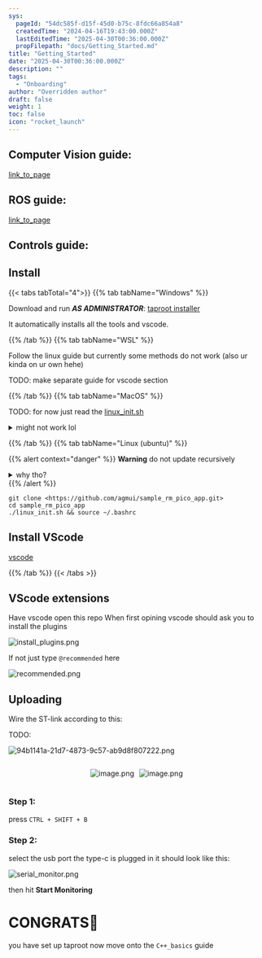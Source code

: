 ```yaml
---
sys:
  pageId: "54dc585f-d15f-45d0-b75c-8fdc66a854a8"
  createdTime: "2024-04-16T19:43:00.000Z"
  lastEditedTime: "2025-04-30T00:36:00.000Z"
  propFilepath: "docs/Getting_Started.md"
title: "Getting_Started"
date: "2025-04-30T00:36:00.000Z"
description: ""
tags:
  - "Onboarding"
author: "Overridden author"
draft: false
weight: 1
toc: false
icon: "rocket_launch"
---
```


## Computer Vision guide:

[link_to_page](86d45bc0-388b-4d26-8848-44f255f73d0e)

## ROS guide:

[link_to_page](3c76c1de-ec8f-46d6-8b0a-294005edc2d5)

## Controls guide:

## Install

{{< tabs tabTotal="4">}}
{{% tab tabName="Windows" %}}

Download and run _**AS ADMINISTRATOR**_: [taproot installer](https://github.com/Thornbots/TeachingFreshies/releases/tag/1.0)

It automatically installs all the tools and vscode.

{{% /tab %}}
{{% tab tabName="WSL" %}}

Follow the linux guide but currently some methods do not work (also ur kinda on ur own hehe)

TODO: make separate guide for vscode section

{{% /tab %}}
{{% tab tabName="MacOS" %}}

TODO: for now just read the [linux_init.sh](https://github.com/agmui/sample_rm_pico_app/blob/main/linux_init.sh)

<details>
<summary>might not work lol</summary>

`brew install libusb pkg-config`

Next install: [vscode](https://code.visualstudio.com/Download)

</details>

{{% /tab %}}
{{% tab tabName="Linux (ubuntu)" %}}

{{% alert context="danger" %}}
**Warning** do not update recursively
<details>
<summary>why tho?</summary>
There are some submodules that may go on for a while (like tinyusb) and I highly
recommend you don't need to get them.
If you want to see what submodules I update just look in `linux_init.sh`
</details>
{{% /alert %}}

```shell
git clone <https://github.com/agmui/sample_rm_pico_app.git>
cd sample_rm_pico_app
./linux_init.sh && source ~/.bashrc
```

## Install VScode

[vscode](https://code.visualstudio.com/Download)

{{% /tab %}}
{{< /tabs >}}

## VScode extensions

Have vscode open this repo
When first opining vscode should ask you to install the plugins

![install_plugins.png](https://prod-files-secure.s3.us-west-2.amazonaws.com/d518164a-d88e-44d1-a4ee-3adb3bd8bce0/89bd30f0-1825-4e77-867b-0a41ce370880/install_plugins.png?X-Amz-Algorithm=AWS4-HMAC-SHA256&X-Amz-Content-Sha256=UNSIGNED-PAYLOAD&X-Amz-Credential=ASIAZI2LB4663VMZG7CG%2F20250605%2Fus-west-2%2Fs3%2Faws4_request&X-Amz-Date=20250605T061325Z&X-Amz-Expires=3600&X-Amz-Security-Token=IQoJb3JpZ2luX2VjEGYaCXVzLXdlc3QtMiJHMEUCIAyApjX4It4F19vNPGMuATbcYAf0RTJaO6m%2B6zV59MirAiEAn0OLqKXwXmqM8tLNcaVgIa8F7UgB%2BTTUCwIZZw%2FMa6Aq%2FwMIPxAAGgw2Mzc0MjMxODM4MDUiDEWjKye36SIBXGcM0SrcA1w6nkpOHgXMzdmN6z8JmjPkfH%2FUb6%2BSIpidjlzfZhVKcFubMluIvXTbv0GAvVy%2BgqWOUjJy3o%2B4H9WPCVCi6fX8VzhHm8FZZFB7R0qB3HkX9EuQrz%2FD3LA1uEVqE27oxHtA6x5bUsZRTNzy5BQaDbUuDEQHRH2FQknz3eZa2yFLLbndKAIYdE7n9I88jPtCZwjdzFrb9wd%2BKCz63qEpEWk%2FzdwuCzfDXVs7jBTMX9Zx6Ufne%2BXQrupfS0bmuYYVWj9dai9yi4H6NSYKyj41CWALQEtcKL%2Fx0UFBIfQA3%2F4LRpWs371pGSCjrdPqC7Doo26W7QF4zAN2U%2FWASS76Dpf81mUCzHYs4Gtfd2%2FZ1UfzvPne4z1rNBP%2BLVuhZOSaDiBliWn6mTWh9iemlq6XxlISAqsb3J3digT8j9FuFLALKIlJfibVZkcl8JyDMUYJ16EoJak0moBF4feLzA2anSyZBk2eQ2XqxOGKm434Va1dVPWRSPcuMCa0FEVdRGrNDkhMkiupLi3LvRxUUZiId3ADB2nweI7aUncdfvWv0MTd3wVeF7CanCbCMM0BeFEXHgMYMJYQhukFH7dJ2MIwS3DhoWQAeeUiWbT3i1LYgrUhit5fwrP%2Fh1tYCVoZMMflhMIGOqUBUWx1nRkdIzzFQ7zWIYajAWgF3y4FkoKImxR4z6lgZW4ZPoR6R6ZZAcJacf4a5yAfDwP06q8iWcUPf3AjGKkucVw3Xep8EJWpTtsRFWUbPOvFcy1w5H5bJOzZzQF2ALJuNOLZU%2FkUIJus9W6j1dWrjvV%2B%2Ftt0YvLaa2LUCzCZFAIGveHzYvvqZ8snUzSCSOuD5eF52MW3oq6LT6XEZjWnpeAFPW9W&X-Amz-Signature=5b20bbf6b8de3cc1686e2c4c303181794fd02a4ae9159bd16cd87f501f10da1a&X-Amz-SignedHeaders=host&x-id=GetObject)

If not just type `@recommended` here  

![recommended.png](https://prod-files-secure.s3.us-west-2.amazonaws.com/d518164a-d88e-44d1-a4ee-3adb3bd8bce0/61e661e9-5d85-4dfc-be0d-8d2097a5e793/recommended.png?X-Amz-Algorithm=AWS4-HMAC-SHA256&X-Amz-Content-Sha256=UNSIGNED-PAYLOAD&X-Amz-Credential=ASIAZI2LB4663VMZG7CG%2F20250605%2Fus-west-2%2Fs3%2Faws4_request&X-Amz-Date=20250605T061325Z&X-Amz-Expires=3600&X-Amz-Security-Token=IQoJb3JpZ2luX2VjEGYaCXVzLXdlc3QtMiJHMEUCIAyApjX4It4F19vNPGMuATbcYAf0RTJaO6m%2B6zV59MirAiEAn0OLqKXwXmqM8tLNcaVgIa8F7UgB%2BTTUCwIZZw%2FMa6Aq%2FwMIPxAAGgw2Mzc0MjMxODM4MDUiDEWjKye36SIBXGcM0SrcA1w6nkpOHgXMzdmN6z8JmjPkfH%2FUb6%2BSIpidjlzfZhVKcFubMluIvXTbv0GAvVy%2BgqWOUjJy3o%2B4H9WPCVCi6fX8VzhHm8FZZFB7R0qB3HkX9EuQrz%2FD3LA1uEVqE27oxHtA6x5bUsZRTNzy5BQaDbUuDEQHRH2FQknz3eZa2yFLLbndKAIYdE7n9I88jPtCZwjdzFrb9wd%2BKCz63qEpEWk%2FzdwuCzfDXVs7jBTMX9Zx6Ufne%2BXQrupfS0bmuYYVWj9dai9yi4H6NSYKyj41CWALQEtcKL%2Fx0UFBIfQA3%2F4LRpWs371pGSCjrdPqC7Doo26W7QF4zAN2U%2FWASS76Dpf81mUCzHYs4Gtfd2%2FZ1UfzvPne4z1rNBP%2BLVuhZOSaDiBliWn6mTWh9iemlq6XxlISAqsb3J3digT8j9FuFLALKIlJfibVZkcl8JyDMUYJ16EoJak0moBF4feLzA2anSyZBk2eQ2XqxOGKm434Va1dVPWRSPcuMCa0FEVdRGrNDkhMkiupLi3LvRxUUZiId3ADB2nweI7aUncdfvWv0MTd3wVeF7CanCbCMM0BeFEXHgMYMJYQhukFH7dJ2MIwS3DhoWQAeeUiWbT3i1LYgrUhit5fwrP%2Fh1tYCVoZMMflhMIGOqUBUWx1nRkdIzzFQ7zWIYajAWgF3y4FkoKImxR4z6lgZW4ZPoR6R6ZZAcJacf4a5yAfDwP06q8iWcUPf3AjGKkucVw3Xep8EJWpTtsRFWUbPOvFcy1w5H5bJOzZzQF2ALJuNOLZU%2FkUIJus9W6j1dWrjvV%2B%2Ftt0YvLaa2LUCzCZFAIGveHzYvvqZ8snUzSCSOuD5eF52MW3oq6LT6XEZjWnpeAFPW9W&X-Amz-Signature=a42893ebf9065cc8617ebdc5055af7aa3f9ce7fb9fbd3684fa504059a554dd9a&X-Amz-SignedHeaders=host&x-id=GetObject)

## Uploading

Wire the ST-link according to this:

TODO:

![94b1141a-21d7-4873-9c57-ab9d8f807222.png](https://prod-files-secure.s3.us-west-2.amazonaws.com/d518164a-d88e-44d1-a4ee-3adb3bd8bce0/e5fad17d-ab82-4300-9f4c-505ab4b1202c/94b1141a-21d7-4873-9c57-ab9d8f807222.png?X-Amz-Algorithm=AWS4-HMAC-SHA256&X-Amz-Content-Sha256=UNSIGNED-PAYLOAD&X-Amz-Credential=ASIAZI2LB4663VMZG7CG%2F20250605%2Fus-west-2%2Fs3%2Faws4_request&X-Amz-Date=20250605T061325Z&X-Amz-Expires=3600&X-Amz-Security-Token=IQoJb3JpZ2luX2VjEGYaCXVzLXdlc3QtMiJHMEUCIAyApjX4It4F19vNPGMuATbcYAf0RTJaO6m%2B6zV59MirAiEAn0OLqKXwXmqM8tLNcaVgIa8F7UgB%2BTTUCwIZZw%2FMa6Aq%2FwMIPxAAGgw2Mzc0MjMxODM4MDUiDEWjKye36SIBXGcM0SrcA1w6nkpOHgXMzdmN6z8JmjPkfH%2FUb6%2BSIpidjlzfZhVKcFubMluIvXTbv0GAvVy%2BgqWOUjJy3o%2B4H9WPCVCi6fX8VzhHm8FZZFB7R0qB3HkX9EuQrz%2FD3LA1uEVqE27oxHtA6x5bUsZRTNzy5BQaDbUuDEQHRH2FQknz3eZa2yFLLbndKAIYdE7n9I88jPtCZwjdzFrb9wd%2BKCz63qEpEWk%2FzdwuCzfDXVs7jBTMX9Zx6Ufne%2BXQrupfS0bmuYYVWj9dai9yi4H6NSYKyj41CWALQEtcKL%2Fx0UFBIfQA3%2F4LRpWs371pGSCjrdPqC7Doo26W7QF4zAN2U%2FWASS76Dpf81mUCzHYs4Gtfd2%2FZ1UfzvPne4z1rNBP%2BLVuhZOSaDiBliWn6mTWh9iemlq6XxlISAqsb3J3digT8j9FuFLALKIlJfibVZkcl8JyDMUYJ16EoJak0moBF4feLzA2anSyZBk2eQ2XqxOGKm434Va1dVPWRSPcuMCa0FEVdRGrNDkhMkiupLi3LvRxUUZiId3ADB2nweI7aUncdfvWv0MTd3wVeF7CanCbCMM0BeFEXHgMYMJYQhukFH7dJ2MIwS3DhoWQAeeUiWbT3i1LYgrUhit5fwrP%2Fh1tYCVoZMMflhMIGOqUBUWx1nRkdIzzFQ7zWIYajAWgF3y4FkoKImxR4z6lgZW4ZPoR6R6ZZAcJacf4a5yAfDwP06q8iWcUPf3AjGKkucVw3Xep8EJWpTtsRFWUbPOvFcy1w5H5bJOzZzQF2ALJuNOLZU%2FkUIJus9W6j1dWrjvV%2B%2Ftt0YvLaa2LUCzCZFAIGveHzYvvqZ8snUzSCSOuD5eF52MW3oq6LT6XEZjWnpeAFPW9W&X-Amz-Signature=cd4cbdced7d6f7ba19870d3ae1a12bb1f30d938bb904aacc810a2199d6a7c805&X-Amz-SignedHeaders=host&x-id=GetObject)

<div style="display: flex;flex-direction: row; column-gap:10px; max-width: 630px;justify-content: center;">
<div>

![image.png](https://prod-files-secure.s3.us-west-2.amazonaws.com/d518164a-d88e-44d1-a4ee-3adb3bd8bce0/210ecb78-1116-4d7b-b9b7-2292f66fa2c2/image.png?X-Amz-Algorithm=AWS4-HMAC-SHA256&X-Amz-Content-Sha256=UNSIGNED-PAYLOAD&X-Amz-Credential=ASIAZI2LB46623RGWDU2%2F20250605%2Fus-west-2%2Fs3%2Faws4_request&X-Amz-Date=20250605T061328Z&X-Amz-Expires=3600&X-Amz-Security-Token=IQoJb3JpZ2luX2VjEGYaCXVzLXdlc3QtMiJGMEQCIDmzeRc58gZT%2BE8GqMV%2FlLbkmYZvz8BUxN4Cso2BvRV9AiByGGkBCoH6smBo%2B3o7PqBMCbVyTw%2FXQAgqpDUFgLAVGSr%2FAwg%2FEAAaDDYzNzQyMzE4MzgwNSIMzAn%2F8BVBpOHLPD8eKtwDOh1ot3xQRh8uUg3yT4%2Bs%2F%2F4GU%2FWCehkFWBDWfeShhDE%2BBl61pL52CKySpxKttH6rTwBKQznZ2c2b0mOInOG42K7m1pximeBrbp8jKj1ktgQjVrjkF0gAHJr54uvVggPIWsbAoS7ib7KJH6gNhr4HkXVRE1UDoGyLA6SI27JRQfJ1SGzI%2B1MrAkSfG8NXnGSoxaZPilr9z%2B%2FSfn55rDh78YhH10shoBODrghMgWMAHBwPeUknZK3tBXQCWZtNRmB%2FeGIRBllGsmf4XT2CLPj2n1uT9iJzvdLhn9l5XjgsBa2dHHXFqvVRlfDyMyEFxUvBzTyyU7dU4SAIP%2Fc%2F4jXkfuNxI5lqsln8fZN%2BVzmxcby8rsfBoAnNSCrLwO%2F1SQizqfEmF9RGYCPJU0BZAYlQpKaqofQFmOv1kJaVloGd0V81K5sEbS3XbyhsvCdLbhTHk421APgAqm%2B%2FT7wF2VpoVf963ysHd2j7evV6eyCaC8WENq35qskueSX3l%2FYXUNcNcKzxENS0JFOLFScjnayqPYrwMStaetGigWH89CuEFNUhEK3o7x1YqBITsldw%2F9n8VhUTBpQi2z6Tq1J3QjZxosQJG%2FiQQGzqu%2BM364uFJoH5TmPe%2BeQ3BqrP0ngwgOWEwgY6pgHF8eSmtY8%2Boy%2Bkw%2BYelRKRz2yD2nJxgZXAf5hxsof0cQR1IsCzreRWz9byKSS4NWKIBkyvLICUPYc10iE2IebAec%2FFsBbefprhDKysdysH7gBJqAq3Lwsbw16WhM3kht9lCN0AKDiXzCbnUKJhpsCV2UXGf77k%2FX2geTyrVOD3J8tqWz1ICH8ZQ6vKILlOGfbZ2qdgA0XUjlcjaBOyqVtUHVCwIUA9&X-Amz-Signature=2bab9b1814ba3a045374fa25fd83fc78e15ac3d3c3257fbf21d095a207ccf5c6&X-Amz-SignedHeaders=host&x-id=GetObject)

</div>
<div>

![image.png](https://prod-files-secure.s3.us-west-2.amazonaws.com/d518164a-d88e-44d1-a4ee-3adb3bd8bce0/33a0fd0f-8ca6-4a86-8e09-26e95ded1fff/image.png?X-Amz-Algorithm=AWS4-HMAC-SHA256&X-Amz-Content-Sha256=UNSIGNED-PAYLOAD&X-Amz-Credential=ASIAZI2LB46675YSF4WV%2F20250605%2Fus-west-2%2Fs3%2Faws4_request&X-Amz-Date=20250605T061328Z&X-Amz-Expires=3600&X-Amz-Security-Token=IQoJb3JpZ2luX2VjEGYaCXVzLXdlc3QtMiJGMEQCIF05zGX%2FS47prVuyENpCStq4w2FI7gbn9FCw98C72xRCAiBgP5I6p8vgdsclDNQnJGCgMa%2Bn%2BCy%2F5gtDlOZZBknjeir%2FAwg%2FEAAaDDYzNzQyMzE4MzgwNSIM56qCOCpPu6Rqo11uKtwDRIcI79PwegmH7qW9wmRgUdhPb13uRbjmuKCVHxdByebvVz92YS9W%2BboWszZVC1ECxkeTQzG56wUTkUbdxhPbn1eRLD6EF%2B62NPvHJqP74ksaxwU2QQ8C%2FujQcmPjK5tWcPOxQtdkAMJErGSYK3LVYFbMS%2FzopqixFC9vJdcanOsQZ939vUGTj05ghw3wlnBcXvEyEqONI7uAeUXR6%2FM%2Fs9EhJMJzLHPWYQgDRQZlKHaksAFovJVdq8BNnH43Jmu%2BUflCdZ%2BrJlOAPg7q5vqu8zSTC7izkG%2B6s5sYcg3JS3s5x3g3BsON2mL0hzoBhOpU2m1qCwZNg2SLTK5WoCxgxrXoEsDJLwexmY8sn3N9lEzwsywEEh8AJsUe1MOb%2F0jMA%2BKB8Bkw0d35o9aP5tH7F1t0VIeIywslsfpgbq1Uq6ay0vZq2jWJZuqg51F5eqkYTgGvaWAxQB8unnWad%2B98iHNoGWJYvfwOJ3XGD7qSgQxX%2BWQ5F6Drr%2Bx73hs0yWRHQpiTrXFf33CTte1mhLEd1UNMauTN4MtcZmrZYWNj709XWrrC1pgwp1JLEZmLyakhjtL6uZKja75yIQv7vm83z4npzHoofo9Lc13PsFn%2FeHsc6V8KhnuX2YZ1yhows%2BWEwgY6pgGYFlv2y7LAdK8ULRt8Dm3lGsHW7ujunoi7UsvEm%2B2ce8O21aiKAoFpLxllyWbSGXVxHxvCoib3UMP7FogksIlDItiZsljES9t7uD%2B3EWzwu0tNjMRRp9PSsqSRkUemXJUlhIJcNoj0ruHW9ZZPElfkrfEdTCvAqco0TCgjXxnfBX4hYbPGlgCoozNuOrSRKoHX5vzjbTOuvAUjYBSetOnPFORDrOZa&X-Amz-Signature=a7c90cb9dd193f9db3451b6b6c8d769e98aa79d9802e2cc712bf357569162759&X-Amz-SignedHeaders=host&x-id=GetObject)

</div>
</div>

### Step 1:

press `CTRL + SHIFT + B`

### Step 2:

select the usb port the type-c is plugged in it should look like this:

![serial_monitor.png](https://prod-files-secure.s3.us-west-2.amazonaws.com/d518164a-d88e-44d1-a4ee-3adb3bd8bce0/f03f4774-05d4-4393-b6a0-d5efb6d315ab/serial_monitor.png?X-Amz-Algorithm=AWS4-HMAC-SHA256&X-Amz-Content-Sha256=UNSIGNED-PAYLOAD&X-Amz-Credential=ASIAZI2LB4663VMZG7CG%2F20250605%2Fus-west-2%2Fs3%2Faws4_request&X-Amz-Date=20250605T061325Z&X-Amz-Expires=3600&X-Amz-Security-Token=IQoJb3JpZ2luX2VjEGYaCXVzLXdlc3QtMiJHMEUCIAyApjX4It4F19vNPGMuATbcYAf0RTJaO6m%2B6zV59MirAiEAn0OLqKXwXmqM8tLNcaVgIa8F7UgB%2BTTUCwIZZw%2FMa6Aq%2FwMIPxAAGgw2Mzc0MjMxODM4MDUiDEWjKye36SIBXGcM0SrcA1w6nkpOHgXMzdmN6z8JmjPkfH%2FUb6%2BSIpidjlzfZhVKcFubMluIvXTbv0GAvVy%2BgqWOUjJy3o%2B4H9WPCVCi6fX8VzhHm8FZZFB7R0qB3HkX9EuQrz%2FD3LA1uEVqE27oxHtA6x5bUsZRTNzy5BQaDbUuDEQHRH2FQknz3eZa2yFLLbndKAIYdE7n9I88jPtCZwjdzFrb9wd%2BKCz63qEpEWk%2FzdwuCzfDXVs7jBTMX9Zx6Ufne%2BXQrupfS0bmuYYVWj9dai9yi4H6NSYKyj41CWALQEtcKL%2Fx0UFBIfQA3%2F4LRpWs371pGSCjrdPqC7Doo26W7QF4zAN2U%2FWASS76Dpf81mUCzHYs4Gtfd2%2FZ1UfzvPne4z1rNBP%2BLVuhZOSaDiBliWn6mTWh9iemlq6XxlISAqsb3J3digT8j9FuFLALKIlJfibVZkcl8JyDMUYJ16EoJak0moBF4feLzA2anSyZBk2eQ2XqxOGKm434Va1dVPWRSPcuMCa0FEVdRGrNDkhMkiupLi3LvRxUUZiId3ADB2nweI7aUncdfvWv0MTd3wVeF7CanCbCMM0BeFEXHgMYMJYQhukFH7dJ2MIwS3DhoWQAeeUiWbT3i1LYgrUhit5fwrP%2Fh1tYCVoZMMflhMIGOqUBUWx1nRkdIzzFQ7zWIYajAWgF3y4FkoKImxR4z6lgZW4ZPoR6R6ZZAcJacf4a5yAfDwP06q8iWcUPf3AjGKkucVw3Xep8EJWpTtsRFWUbPOvFcy1w5H5bJOzZzQF2ALJuNOLZU%2FkUIJus9W6j1dWrjvV%2B%2Ftt0YvLaa2LUCzCZFAIGveHzYvvqZ8snUzSCSOuD5eF52MW3oq6LT6XEZjWnpeAFPW9W&X-Amz-Signature=faf3c25ddf812376eaf14f0ef310463e36af75ce6e9ea59d3895faf5e6d0b828&X-Amz-SignedHeaders=host&x-id=GetObject)

then hit **Start Monitoring**

# CONGRATS🎉

you have set up taproot now move onto the `C++_basics` guide
